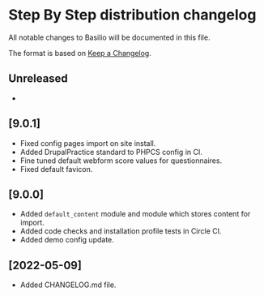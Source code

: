 # Step By Step distribution changelog
All notable changes to Basilio will be documented in this file.

The format is based on [Keep a Changelog](https://keepachangelog.com/en/1.0.0/).

## Unreleased
-

## [9.0.1]
- Fixed config pages import on site install.
- Added DrupalPractice standard to PHPCS config in CI.
- Fine tuned default webform score values for questionnaires.
- Fixed default favicon.

## [9.0.0]
- Added `default_content` module and module which stores content for import.
- Added code checks and installation profile tests in Circle CI.
- Added demo config update.

## [2022-05-09]
- Added CHANGELOG.md file.

